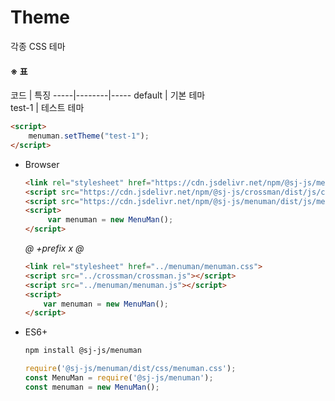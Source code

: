 # Theme
각종 CSS 테마  
        
#### ※ 표
코드 | 특징
-----|--------|-----
default | 기본 테마  
test-1 | 테스트 테마


```html
<script>
    menuman.setTheme("test-1");
</script>
```

- Browser
    ```html
    <link rel="stylesheet" href="https://cdn.jsdelivr.net/npm/@sj-js/menuman/dist/css/menuman.min.css">
    <script src="https://cdn.jsdelivr.net/npm/@sj-js/crossman/dist/js/crossman.min.js"></script>
    <script src="https://cdn.jsdelivr.net/npm/@sj-js/menuman/dist/js/menuman.min.js"></script>
    <script>
         var menuman = new MenuMan();
    </script>
    ```
    *@* *+prefix* *x* *@*
    ```html
    <link rel="stylesheet" href="../menuman/menuman.css">
    <script src="../crossman/crossman.js"></script>
    <script src="../menuman/menuman.js"></script>
    <script>
        var menuman = new MenuMan();
    </script>
    ```  
- ES6+
    ```bash
    npm install @sj-js/menuman
    ```
    ```js
    require('@sj-js/menuman/dist/css/menuman.css');
    const MenuMan = require('@sj-js/menuman');
    const menuman = new MenuMan();
    ```
